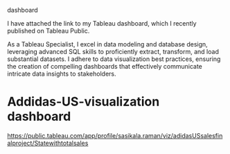 dashboard

I have attached the link to my Tableau dashboard, which I recently published on Tableau Public.


As a Tableau Specialist, I excel in data modeling and database design, leveraging advanced SQL skills to proficiently extract, transform, and load substantial datasets. I adhere to data visualization best practices, ensuring the creation of compelling dashboards that effectively communicate intricate data insights to stakeholders.

# Addidas-US-visualization dashboard
https://public.tableau.com/app/profile/sasikala.raman/viz/adidasUSsalesfinalproject/Statewithtotalsales
